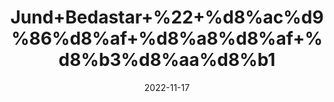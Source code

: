 ---
title: 'Jund+Bedastar+%22+%d8%ac%d9%86%d8%af+%d8%a8%d8%af+%d8%b3%d8%aa%d8%b1'
date: '2022-11-17' 
metatag: '' 
inventory: '0' 
draft: false 
# meta description 
shortDescripton: 'Castoreum+%22+It+is+useful+in+the+treatment+of+arthritis%2c+joint+pain%2c+and+inflammation.+Jund+Bedastar+is+also+used+as+a+flavoring+agent+to+enhance+the+aroma+of+the+food.'
description: 'Herbs+%d8%ac%da%91%db%8c+%d8%a8%d9%88%d9%b9%db%8c'
longdescription: ''
tags: ''
brand: ''
subCategory: ''
sellCount: '0'
featured: True
# product Price
price: '1600.0'
# Product Short Description
shortDescription: 'Castoreum+%22+It+is+useful+in+the+treatment+of+arthritis%2c+joint+pain%2c+and+inflammation.+Jund+Bedastar+is+also+used+as+a+flavoring+agent+to+enhance+the+aroma+of+the+food.'
productID: '2C8D956D-5424-ED11-9968-005056B3A416'
type: 'products'
category: 'Herbs+%d8%ac%da%91%db%8c+%d8%a8%d9%88%d9%b9%db%8c' 
thumnailproduct: 'https://eraconnect.blob.core.windows.net/product-images/aminsaddiquidawakhana/2C8D956D-5424-ED11-9968-005056B3A416.webp' 
images:
  - image: 'https://eraconnect.blob.core.windows.net/product-images/aminsaddiquidawakhana/2C8D956D-5424-ED11-9968-005056B3A416.webp'  
Variants:
---